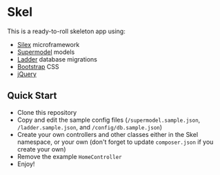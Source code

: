# Skel

This is a ready-to-roll skeleton app using:

* [Silex](https://silex.symfony.com) microframework
* [Supermodel](https://github.com/drarok/supermodel) models
* [Ladder](https://github.com/drarok/ladder2) database migrations
* [Bootstrap](http://getbootstrap.com) CSS
* [jQuery](https://jquery.com)

## Quick Start

* Clone this repository
* Copy and edit the sample config files (`/supermodel.sample.json`, `/ladder.sample.json`, and `/config/db.sample.json`)
* Create your own controllers and other classes either in the Skel namespace, or your own (don't forget to update `composer.json` if you create your own)
* Remove the example `HomeController`
* Enjoy!
